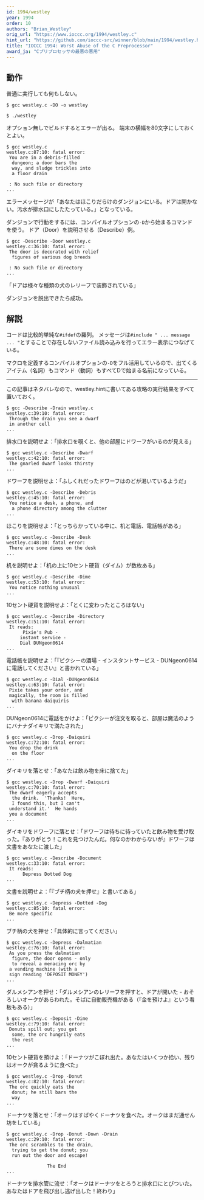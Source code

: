 ```yaml
---
id: 1994/westley
year: 1994
order: 10
authors: "Brian_Westley"
orig_url: "https://www.ioccc.org/1994/westley.c"
hint_url: "https://github.com/ioccc-src/winner/blob/main/1994/westley.hint"
title: "IOCCC 1994: Worst Abuse of the C Preprocessor"
award_ja: "Cプリプロセッサの最悪の悪用"
---
```


## 動作

普通に実行しても何もしない。

```
$ gcc westley.c -DO -o westley

$ ./westley
```

オプション無しでビルドするとエラーが出る。
端末の横幅を80文字にしておくとよい。

```
$ gcc westley.c
westley.c:87:10: fatal error:
 You are in a debris-filled
  dungeon; a door bars the
  way, and sludge trickles into
  a floor drain

 : No such file or directory
...
```

エラーメッセージが「あなたはほこりだらけのダンジョンにいる。ドアは開かない。汚水が排水口にしたたっている。」となっている。

ダンジョンで行動をするには、コンパイルオプションの`-D`から始まるコマンドを使う。
ドア（Door）を説明させる（Describe）例。

```
$ gcc -Describe -Door westley.c
westley.c:36:10: fatal error:
 The door is decorated with relief
  figures of various dog breeds

 : No such file or directory
...
```

「ドアは様々な種類の犬のレリーフで装飾されている」

ダンジョンを脱出できたら成功。

## 解説

コードは比較的単純な`#ifdef`の羅列。
メッセージは`#include " ... message ... "`とすることで存在しないファイル読み込みを行ってエラー表示につなげている。

マクロを定義するコンパイルオプションの`-D`をフル活用しているので、出てくるアイテム（名詞）もコマンド（動詞）もすべてDで始まる名前になっている。

---

この記事はネタバレなので、westley.hintに書いてある攻略の実行結果をすべて置いておく。

```
$ gcc -Describe -Drain westley.c
westley.c:39:10: fatal error:
 Through the drain you see a dwarf
 in another cell
...
```

排水口を説明せよ：「排水口を覗くと、他の部屋にドワーフがいるのが見える」

```
$ gcc westley.c -Describe -Dwarf
westley.c:42:10: fatal error:
 The gnarled dwarf looks thirsty
...
```

ドワーフを説明せよ：「ふしくれだったドワーフはのどが渇いているようだ」

```
$ gcc westley.c -Describe -Debris
westley.c:45:10: fatal error:
 You notice a desk, a phone, and
  a phone directory among the clutter
...
```

ほこりを説明せよ：「とっちらかっている中に、机と電話、電話帳がある」

```
$ gcc westley.c -Describe -Desk
westley.c:48:10: fatal error:
 There are some dimes on the desk
...
```

机を説明せよ：「机の上に10セント硬貨（ダイム）が数枚ある」

```
$ gcc westley.c -Describe -Dime
westley.c:53:10: fatal error:
 You notice nothing unusual
...
```

10セント硬貨を説明せよ：「とくに変わったところはない」

```
$ gcc westley.c -Describe -Directory
westley.c:51:10: fatal error:
 It reads:
      Pixie's Pub -
     instant service -
     Dial DUNgeon0614
...
```

電話帳を説明せよ：「『ピクシーの酒場 - インスタントサービス - DUNgeon0614に電話してください』と書かれている」

```
$ gcc westley.c -Dial -DUNgeon0614
westley.c:63:10: fatal error:
 Pixie takes your order, and
 magically, the room is filled
  with banana daiquiris
...
```

DUNgeon0614に電話をかけよ：「ピクシーが注文を取ると、部屋は魔法のようにバナナダイキリで満たされた」

```
$ gcc westley.c -Drop -Daiquiri
westley.c:72:10: fatal error:
 You drop the drink
  on the floor
...
```

ダイキリを落とせ：「あなたは飲み物を床に捨てた」

```
$ gcc westley.c -Drop -Dwarf -Daiquiri
westley.c:70:10: fatal error:
 The dwarf eagerly accepts
  the drink.  'Thanks!  Here,
  I found this, but I can't
 understand it.'  He hands
 you a document
...
```

ダイキリをドワーフに落とせ：「ドワーフは待ちに待っていたと飲み物を受け取った。『ありがとう！これを見つけたんだ。何なのかわからないが』ドワーフは文書をあなたに渡した」

```
$ gcc westley.c -Describe -Document
westley.c:33:10: fatal error:
 It reads:
      Depress Dotted Dog
...
```

文書を説明せよ：「『ブチ柄の犬を押せ』と書いてある」

```
$ gcc westley.c -Depress -Dotted -Dog
westley.c:85:10: fatal error:
 Be more specific
...
```

ブチ柄の犬を押せ：「具体的に言ってください」

```
$ gcc westley.c -Depress -Dalmatian
westley.c:76:10: fatal error:
 As you press the dalmatian
  figure, the door opens - only
  to reveal a menacing orc by
 a vending machine (with a
 sign reading 'DEPOSIT MONEY')
...
```

ダルメシアンを押せ：「ダルメシアンのレリーフを押すと、ドアが開いた - おそろしいオークがあらわれた。そばに自動販売機がある（『金を預けよ』という看板もある）」

```
$ gcc westley.c -Deposit -Dime
westley.c:79:10: fatal error:
 Donuts spill out; you get
  some, the orc hungrily eats
  the rest
...
```

10セント硬貨を預けよ：「ドーナツがこぼれ出た。あなたはいくつか拾い、残りはオークが貪るように食べた」

```
$ gcc westley.c -Drop -Donut
westley.c:82:10: fatal error:
 The orc quickly eats the
  donut; he still bars the
  way
...
```

ドーナツを落とせ：「オークはすばやくドーナツを食べた。オークはまだ通せん坊をしている」

```
$ gcc westley.c -Drop -Donut -Down -Drain
westley.c:29:10: fatal error:
 The orc scrambles to the drain,
  trying to get the donut; you
  run out the door and escape!

               The End
...
```

ドーナツを排水管に流せ：「オークはドーナツをとろうと排水口にとびついた。あなたはドアを飛び出し逃げ出した！終わり」

